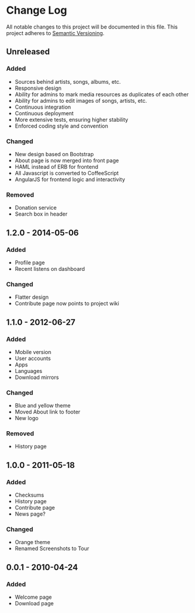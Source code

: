 # Change Log
All notable changes to this project will be documented in this file.
This project adheres to [Semantic Versioning](http://semver.org/).

## Unreleased
### Added
- Sources behind artists, songs, albums, etc.
- Responsive design
- Ability for admins to mark media resources as duplicates of each other
- Ability for admins to edit images of songs, artists, etc.
- Continuous integration
- Continuous deployment
- More extensive tests, ensuring higher stability
- Enforced coding style and convention

### Changed
- New design based on Bootstrap
- About page is now merged into front page
- HAML instead of ERB for frontend
- All Javascript is converted to CoffeeScript
- AngularJS for frontend logic and interactivity

### Removed
- Donation service
- Search box in header

## 1.2.0 - 2014-05-06
### Added
- Profile page
- Recent listens on dashboard

### Changed
- Flatter design
- Contribute page now points to project wiki

## 1.1.0 - 2012-06-27
### Added
- Mobile version
- User accounts
- Apps
- Languages
- Download mirrors

### Changed
- Blue and yellow theme
- Moved About link to footer
- New logo

### Removed
- History page

## 1.0.0 - 2011-05-18
### Added
- Checksums
- History page
- Contribute page
- News page?

### Changed
- Orange theme
- Renamed Screenshots to Tour

## 0.0.1 - 2010-04-24
### Added
- Welcome page
- Download page

